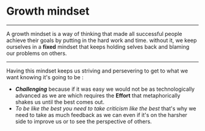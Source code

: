 # **Growth mindset** 
------------

A growth mindset is a way of thinking that made all successful people achieve their goals by putting in the hard work and time. without it, we keep ourselves in a **fixed** mindset that keeps holding selves back and blaming our problems on others. 


--- 
Having this mindset keeps us striving and persevering to get to what we want knowing it's going to be :

- ***Challenging*** because if it was easy we would not be as technologically advanced as we are which requires the **Effort** that metaphorically shakes us  until the best comes out.
- *To be like the best you need to take criticism like the best* that's why we need to take as much feedback as we can even if it's on the harsher side to improve us or to see the perspective of others.

